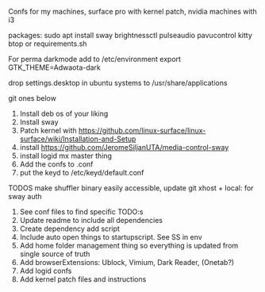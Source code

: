 Confs for my machines, surface pro with kernel patch, nvidia machines with i3

packages: sudo apt install
sway brightnessctl pulseaudio pavucontrol kitty btop
or requirements.sh

For perma darkmode add to /etc/environment
export GTK_THEME=Adwaota-dark

drop settings.desktop in ubuntu systems to /usr/share/applications

git ones below

1. Install deb os of your liking
2. Install sway
3. Patch kernel with https://github.com/linux-surface/linux-surface/wiki/Installation-and-Setup
4. install  https://github.com/JeromeSiljanUTA/media-control-sway
5. install logid mx master thing
7. Add the confs to .conf
8. put the keyd to /etc/keyd/default.conf

TODOS
make shuffler binary easily accessible, update git
xhost + local:
for sway auth
1. See conf files to find specific TODO:s
2. Update readme to include all dependencies
3. Create dependency add script
4. Include auto open things to startupscript. See SS in env
5. Add home folder management thing so everything is updated from single source of truth
6. Add browserExtensions: Ublock, Vimium, Dark Reader, (Onetab?)
7. Add logid confs
8. Add kernel patch files and instructions
